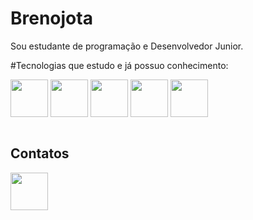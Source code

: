 # Brenojota
Sou estudante de programação e Desenvolvedor Junior.

#Tecnologias que estudo e já possuo conhecimento:

<div>
  <img src="https://cdn.jsdelivr.net/gh/devicons/devicon/icons/html5/html5-original.svg" width="60" heigth="60" align="center"/>
  <img src="https://cdn.jsdelivr.net/gh/devicons/devicon/icons/css3/css3-original.svg" width="60" heigth="60" align="center"/>
  <img src="https://cdn.jsdelivr.net/gh/devicons/devicon/icons/javascript/javascript-original.svg" width="60" heigth="60" align="center"/>
  <img src="https://cdn.jsdelivr.net/gh/devicons/devicon/icons/react/react-original.svg" width="60" heigth="60" align="center"/>
  <img src="https://cdn.jsdelivr.net/gh/devicons/devicon/icons/csharp/csharp-original.svg" width="60" heigth="60" align="center"/>
   
 </div>  
 </br>
 <h2> Contatos </h2>
 <div>
   <a href="[https://www.linkedin.com/in/junior-elias-2214641a4/?originalSubdomain=br](https://www.linkedin.com/in/breno-juan-2050411b5/)"><img src="https://cdn.jsdelivr.net/gh/devicons/devicon/icons/linkedin/linkedin-original.svg" width="60" heigth="60" align="center" /></a>
 </div>
